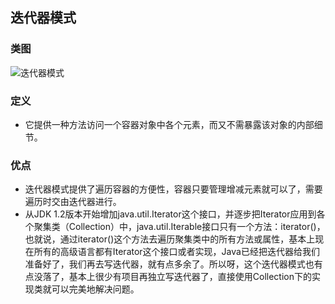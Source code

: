 ## 迭代器模式

### 类图

![迭代器模式](http://image.leeyom.top/blog/album_temp_1597319601.png)

### 定义

- 它提供一种方法访问一个容器对象中各个元素，而又不需暴露该对象的内部细节。

### 优点

- 迭代器模式提供了遍历容器的方便性，容器只要管理增减元素就可以了，需要遍历时交由迭代器进行。
- 从JDK 1.2版本开始增加java.util.Iterator这个接口，并逐步把Iterator应用到各个聚集类（Collection）中，java.util.Iterable接口只有一个方法：iterator()，也就说，通过iterator()这个方法去遍历聚集类中的所有方法或属性，基本上现在所有的高级语言都有Iterator这个接口或者实现，Java已经把迭代器给我们准备好了，我们再去写迭代器，就有点多余了。所以呀，这个迭代器模式也有点没落了，基本上很少有项目再独立写迭代器了，直接使用Collection下的实现类就可以完美地解决问题。